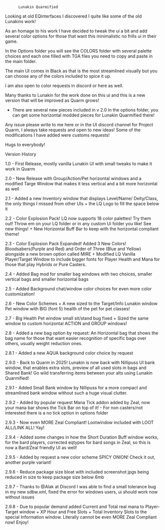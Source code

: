           Lunakin Quarmified


Looking at old EQinterfaces I discovered I quite like some of the old Lunakins work!

As an homage to his work I have decided to tweak the ui a bit and add several color options for those that want this minimalistic no frills ui in their game.


In the Options folder you will see the COLORS folder with several palette choices and each one filled with TGA files you need to copy and paste in the main folder.

The main UI comes in Black as that is the most streamlined visually but you can choose any of the colors included to spice it up.

I am also open to color requests in discord or here as well.

Many thanks to Lunakin for the work done on this ui and this is a new version that will be improved as Quarm grows!

- There are several new pieces included in v 2.0 in the options folder, you can get some horizontal modded pieces for Lunakin Quarmified there!

Any issue please write to me here or in the UI discord channel for Project Quarm, I always take requests and open to new ideas! Some of the modifications I have added were customs requests!

Hugs to everybody!


Version History

1.0 - First Release, mostly vanilla Lunakin UI with small tweaks to make it work in Quarm

2.0 - New Release with Group/Action/Pet horizontal windows and a modified Targe Window that makes it less vertical and a bit more horizontal as well

2.1 - Added a new Inventory window that displays Level/Name/ Deity/Class, the only things I missed from other UIs + the LQ Logo to fill the space below it

2.2 - Color Explosion Pack! LQ now supports 18 color palettes! Try them out! Throw em on your LQ folder or in any custom Ui folder you like! See new things! + New Horizontal Buff Bar to keep with the horizontal compliant theme!

2.3 - Color Explosion Pack Expanded! Added 3 New Colors! Bloodsabers(Purple and Red) and Order of Three (Blue and Yellow) alongside a new brown option called MIRE + Modified LQ Vanilla Player/Target Window to include bigger fonts for Player Health and Mana for those that play Hybrids or Pure Casters.

2.4 - Added Bag mod for smaller bag windows with two choices, smaller vertical bags and smaller horizontal bags

2.5 - Added Background chat/window color choices for even more color customization!

2.6 - New Color Schemes + A new sized to the Target/Info Lunakin window Pet window with BIG (font 5) health of the pet for pet classes!

2.7 - Big Health Pet window small sit/stand bug fixed + Sized the same window to custom horizontal ACTION and GROUP windows!

2.8 - Added a new bag option by request: An Horizontal bag that shows the bag name for those that want easier recognition of specific bags over others, usually weight reduction ones.

2.8.1 - Added a new AQUA background color choice by request

2.9.0 - Back to Quarm in 2025! Lunakin is now back with Nillipuss UI bank window, that enables extra slots, preview of all used slots in bags and Shared Bank! Go wild transferring items between your alts using Lunakin Quarmified!

2.9.1 - Added Small Bank window by Nillipuss for a more compact and streamlined bank window without such a huge visual clutter.

2.9.2 - Added by popular request Mana Tick addon added by Zeal, now your mana bar shows the Tick Bar on top of it! - For non casters/not interested there is a no tick option in options folder

2.9.3 - Now even MORE Zeal Compliant! Lootwindow included with LOOT ALL/LINK ALL! Yay!

2.9.4 - Added some changes in how the Short Duration Buff window works, for the bard players, corrected eqtypes for bard songs in Zeal, so this is now a Bard/Zeal friendly UI as well!

2.9.5 - Added by request a new color scheme SPICY ONION! Check it out, another purple variant!

2.9.6 - Reduce package size bloat with included screenshot jpgs being reduced in size to keep package size below 6mb

2.9.7 - Thanks to @Alak at Discord I was able to find a small tolerance bug in my new sdbw.xml, fixed the error for windows users, ui should work now without issues

2.9.8 - Due to popular demand added Current and Total real mana to Player-Target window + XP Hour and Free Slots + Total Inventory Slots to the special Information window. Literally cannot be even MORE Zeal Compliant now! Enjoy! 

